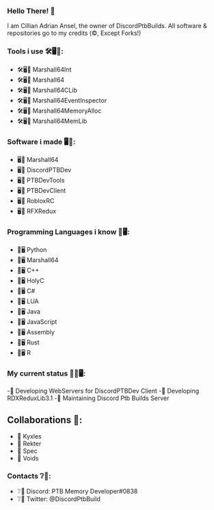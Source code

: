 ### Hello There! 👋
I am Cillian Adrian Ansel, the owner of DiscordPtbBuilds.
All software & repositories go to my credits (©️, Except Forks!)
### Tools i use 🛠️🖥️💽:
- 🛠️🖥️💽 Marshall64Int
- 🛠️🖥️💽 Marshall64
- 🛠️🖥️💽 Marshall64CLib
- 🛠️🖥️💽 Marshall64EventInspector
- 🛠️🖥️💽 Marshall64MemoryAlloc
- 🛠️🖥️💽 Marshall64MemLib
### Software i made 🖥️💽:
- 🖥️💽 Marshall64
- 🖥️💽 DiscordPTBDev
- 🖥️💽 PTBDevTools
- 🖥️💽 PTBDevClient
- 🖥️💽 RobloxRC
- 🖥️💽 RFXRedux
### Programming Languages i know 📜🖥️:
- 📜🖥️ Python
- 📜🖥️ Marshall64
- 📜🖥️ C++
- 📜🖥️ HolyC
- 📜🖥️ C#
- 📜🖥️ LUA
- 📜🖥️ Java
- 📜🖥️ JavaScript
- 📜🖥️ Assembly
- 📜🖥️ Rust
- 📜🖥️ R
### My current status 👷‍♂️🖥️:
-🔭  Developing WebServers for DiscordPTBDev Client
-🔭  Developing RDXReduxLib3.1
-🔭  Maintaining Discord Ptb Builds Server
## Collaborations 🤝:
- 🤝 Kyxles
- 🤝 Rekter
- 🤝 Spec
- 🤝 Voids
### Contacts ❔💬:
- ❔💬 Discord: PTB Memory Developer#0838
- ❔💬 Twitter: @DiscordPtbBuild
